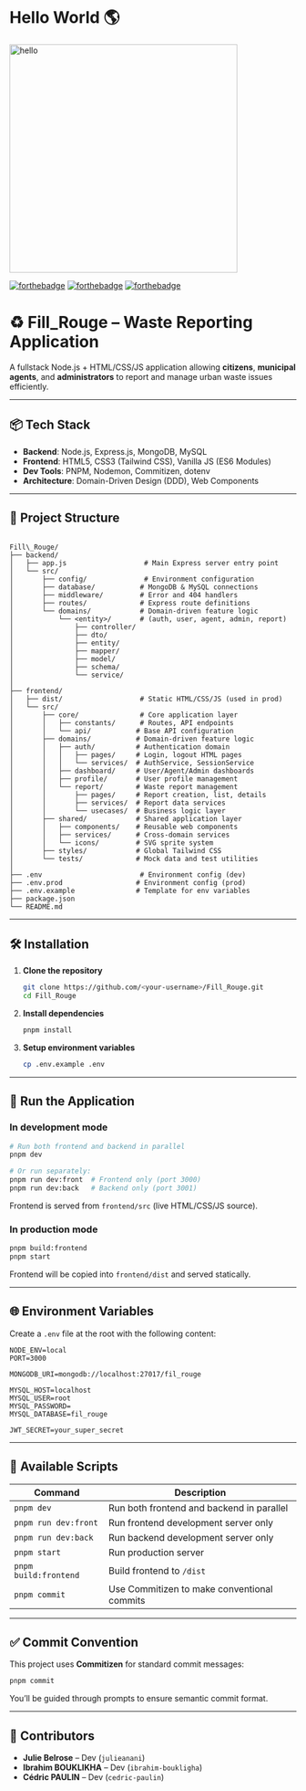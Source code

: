# Hello World :earth_americas:

<img src="https://media.giphy.com/media/3oz8xSjBmD1ZyELqW4/giphy.gif" alt="hello" width="400"/><br>

 [![forthebadge](https://forthebadge.com/images/badges/built-by-developers.svg)](https://forthebadge.com) [![forthebadge](https://forthebadge.com/images/badges/made-with-javascript.svg)](https://forthebadge.com) [![forthebadge](https://forthebadge.com/images/badges/built-with-love.svg)](https://forthebadge.com)

# ♻️ Fill_Rouge – Waste Reporting Application

A fullstack Node.js + HTML/CSS/JS application allowing **citizens**, **municipal agents**, and **administrators** to report and manage urban waste issues efficiently.

---

## 📦 Tech Stack

- **Backend**: Node.js, Express.js, MongoDB, MySQL
- **Frontend**: HTML5, CSS3 (Tailwind CSS), Vanilla JS (ES6 Modules)
- **Dev Tools**: PNPM, Nodemon, Commitizen, dotenv
- **Architecture**: Domain-Driven Design (DDD), Web Components

---

## 📁 Project Structure

```

Fill\_Rouge/
├── backend/
│   ├── app.js                   # Main Express server entry point
│   └── src/
│       ├── config/              # Environment configuration
│       ├── database/           # MongoDB & MySQL connections
│       ├── middleware/         # Error and 404 handlers
│       ├── routes/             # Express route definitions
│       └── domains/            # Domain-driven feature logic
│           └── <entity>/       # (auth, user, agent, admin, report)
│               ├── controller/
│               ├── dto/
│               ├── entity/
│               ├── mapper/
│               ├── model/
│               ├── schema/
│               └── service/
│
├── frontend/
│   ├── dist/                   # Static HTML/CSS/JS (used in prod)
│   └── src/
│       ├── core/               # Core application layer
│       │   ├── constants/      # Routes, API endpoints
│       │   └── api/           # Base API configuration
│       ├── domains/           # Domain-driven feature logic
│       │   ├── auth/          # Authentication domain
│       │   │   ├── pages/     # Login, logout HTML pages
│       │   │   └── services/  # AuthService, SessionService
│       │   ├── dashboard/     # User/Agent/Admin dashboards
│       │   ├── profile/       # User profile management
│       │   └── report/        # Waste report management
│       │       ├── pages/     # Report creation, list, details
│       │       ├── services/  # Report data services
│       │       └── usecases/  # Business logic layer
│       ├── shared/            # Shared application layer
│       │   ├── components/    # Reusable web components
│       │   ├── services/      # Cross-domain services
│       │   └── icons/         # SVG sprite system
│       ├── styles/            # Global Tailwind CSS
│       └── tests/             # Mock data and test utilities
│
├── .env                        # Environment config (dev)
├── .env.prod                  # Environment config (prod)
├── .env.example               # Template for env variables
├── package.json
└── README.md

````

---

## 🛠️ Installation

1. **Clone the repository**
   ```bash
   git clone https://github.com/<your-username>/Fill_Rouge.git
   cd Fill_Rouge
   ```

2. **Install dependencies**

   ```bash
   pnpm install
   ```

3. **Setup environment variables**

   ```bash
   cp .env.example .env
   ```

---

## 🚀 Run the Application

### In development mode

```bash
# Run both frontend and backend in parallel
pnpm dev

# Or run separately:
pnpm run dev:front  # Frontend only (port 3000)
pnpm run dev:back   # Backend only (port 3001)
```

Frontend is served from `frontend/src` (live HTML/CSS/JS source).

### In production mode

```bash
pnpm build:frontend
pnpm start
```

Frontend will be copied into `frontend/dist` and served statically.

---

## 🌐 Environment Variables

Create a `.env` file at the root with the following content:

```env
NODE_ENV=local
PORT=3000

MONGODB_URI=mongodb://localhost:27017/fil_rouge

MYSQL_HOST=localhost
MYSQL_USER=root
MYSQL_PASSWORD=
MYSQL_DATABASE=fil_rouge

JWT_SECRET=your_super_secret
```

---

## 📜 Available Scripts

| Command               | Description                                 |
| --------------------- | ------------------------------------------- |
| `pnpm dev`            | Run both frontend and backend in parallel  |
| `pnpm run dev:front`  | Run frontend development server only       |
| `pnpm run dev:back`   | Run backend development server only        |
| `pnpm start`          | Run production server                       |
| `pnpm build:frontend` | Build frontend to `/dist`                   |
| `pnpm commit`         | Use Commitizen to make conventional commits |

---

## ✅ Commit Convention

This project uses **Commitizen** for standard commit messages:

```bash
pnpm commit
```

You’ll be guided through prompts to ensure semantic commit format.

---

## 👥 Contributors

* **Julie Belrose** – Dev (`julieanani`)
* **Ibrahim BOUKLIKHA** – Dev (`ibrahim-boukligha`)
* **Cédric PAULIN** – Dev (`cedric-paulin`)